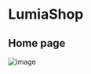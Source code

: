 # LumiaShop
## Home page
![image](https://user-images.githubusercontent.com/65598953/154868931-e4610312-9b4c-4339-93fb-3878bbd5830e.png)
